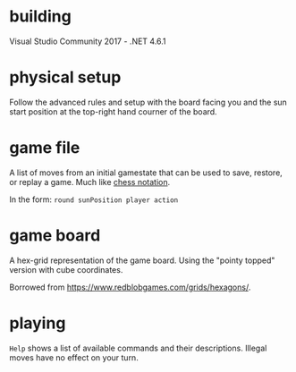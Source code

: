 # building
Visual Studio Community 2017 - .NET 4.6.1

# physical setup
Follow the advanced rules and setup with the board facing you and the sun start position at the top-right hand courner of the board.

# game file
A list of moves from an initial gamestate that can be used to save, restore, or replay a game. Much like [chess notation](https://en.wikipedia.org/wiki/Chess_notation).

In the form:
`round sunPosition player action`

# game board
A hex-grid representation of the game board. Using the "pointy topped" version with cube coordinates.

Borrowed from https://www.redblobgames.com/grids/hexagons/.

# playing
`Help` shows a list of available commands and their descriptions.
Illegal moves have no effect on your turn.
